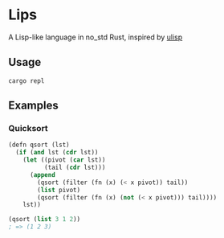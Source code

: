 # Lips

A Lisp-like language in no_std Rust, inspired by [ulisp](https://github.com/technoblogy/ulisp)

## Usage

`cargo repl`

## Examples

### Quicksort

```lisp
(defn qsort (lst)
  (if (and lst (cdr lst))
    (let ((pivot (car lst))
          (tail (cdr lst)))
      (append
        (qsort (filter (fn (x) (< x pivot)) tail))
        (list pivot)
        (qsort (filter (fn (x) (not (< x pivot))) tail))))
    lst))

(qsort (list 3 1 2))
; => (1 2 3)
```
